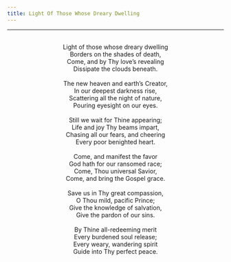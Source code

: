 ```yaml
---
title: Light Of Those Whose Dreary Dwelling
---
```


---
<center>
<br/>
Light of those whose dreary dwelling<br/>
Borders on the shades of death,<br/>
Come, and by Thy love’s revealing<br/>
Dissipate the clouds beneath.<br/>
<br/>
The new heaven and earth’s Creator,<br/>
In our deepest darkness rise,<br/>
Scattering all the night of nature,<br/>
Pouring eyesight on our eyes.<br/>
<br/>
Still we wait for Thine appearing;<br/>
Life and joy Thy beams impart,<br/>
Chasing all our fears, and cheering<br/>
Every poor benighted heart.<br/>
<br/>
Come, and manifest the favor<br/>
God hath for our ransomed race;<br/>
Come, Thou universal Savior,<br/>
Come, and bring the Gospel grace.<br/>
<br/>
Save us in Thy great compassion,<br/>
O Thou mild, pacific Prince;<br/>
Give the knowledge of salvation,<br/>
Give the pardon of our sins.<br/>
<br/>
By Thine all-redeeming merit<br/>
Every burdened soul release;<br/>
Every weary, wandering spirit<br/>
Guide into Thy perfect peace.<br/>

</center>
